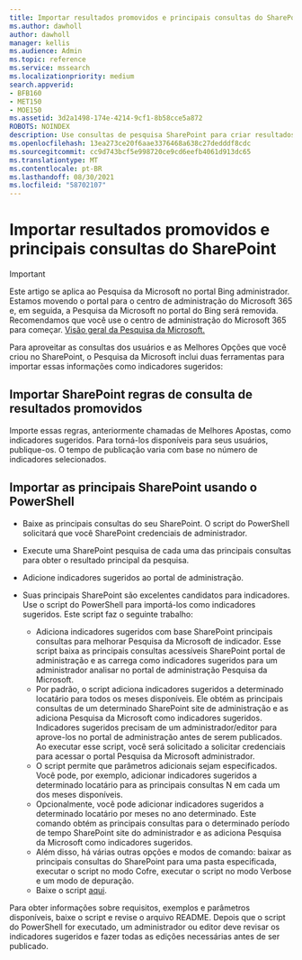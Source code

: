 ```yaml
---
title: Importar resultados promovidos e principais consultas do SharePoint
ms.author: dawholl
author: dawholl
manager: kellis
ms.audience: Admin
ms.topic: reference
ms.service: mssearch
ms.localizationpriority: medium
search.appverid:
- BFB160
- MET150
- MOE150
ms.assetid: 3d2a1498-174e-4214-9cf1-8b58cce5a872
ROBOTS: NOINDEX
description: Use consultas de pesquisa SharePoint para criar resultados de trabalho para Pesquisa da Microsoft
ms.openlocfilehash: 13ea273ce20f6aae3376468a638c27dedddf8cdc
ms.sourcegitcommit: cc9d743bcf5e998720ce9cd6eefb4061d913dc65
ms.translationtype: MT
ms.contentlocale: pt-BR
ms.lasthandoff: 08/30/2021
ms.locfileid: "58702107"
---
```

# <a name="import-sharepoint-promoted-results-and-top-queries"></a>Importar resultados promovidos e principais consultas do SharePoint

> [!IMPORTANT]
> Este artigo se aplica ao Pesquisa da Microsoft no portal Bing administrador. Estamos movendo o portal para o centro de administração do Microsoft 365 e, em seguida, a Pesquisa da Microsoft no portal do Bing será removida. Recomendamos que você use o centro de administração do Microsoft 365 para começar. [Visão geral da Pesquisa da Microsoft.](overview-microsoft-search.md)
    
Para aproveitar as consultas dos usuários e as Melhores Opções que você criou no SharePoint, o Pesquisa da Microsoft inclui duas ferramentas para importar essas informações como indicadores sugeridos: 
  
## <a name="import-sharepoint-promoted-result-query-rules"></a>Importar SharePoint regras de consulta de resultados promovidos

Importe essas regras, anteriormente chamadas de Melhores Apostas, como indicadores sugeridos. Para torná-los disponíveis para seus usuários, publique-os. O tempo de publicação varia com base no número de indicadores selecionados.
  
## <a name="import-top-sharepoint-queries-using-powershell"></a>Importar as principais SharePoint usando o PowerShell

- Baixe as principais consultas do seu SharePoint. O script do PowerShell solicitará que você SharePoint credenciais de administrador.
    
- Execute uma SharePoint pesquisa de cada uma das principais consultas para obter o resultado principal da pesquisa.
    
- Adicione indicadores sugeridos ao portal de administração.
    
- Suas principais SharePoint são excelentes candidatos para indicadores. Use o script do PowerShell para importá-los como indicadores sugeridos. Este script faz o seguinte trabalho:
    - Adiciona indicadores sugeridos com base SharePoint principais consultas para melhorar Pesquisa da Microsoft de indicador. Esse script baixa as principais consultas acessíveis SharePoint portal de administração e as carrega como indicadores sugeridos para um administrador analisar no portal de administração Pesquisa da Microsoft.
    - Por padrão, o script adiciona indicadores sugeridos a determinado locatário para todos os meses disponíveis. Ele obtém as principais consultas de um determinado SharePoint site de administração e as adiciona Pesquisa da Microsoft como indicadores sugeridos. Indicadores sugeridos precisam de um administrador/editor para aprove-los no portal de administração antes de serem publicados. Ao executar esse script, você será solicitado a solicitar credenciais para acessar o portal Pesquisa da Microsoft administrador.
    - O script permite que parâmetros adicionais sejam especificados. Você pode, por exemplo, adicionar indicadores sugeridos a determinado locatário para as principais consultas N em cada um dos meses disponíveis.
    - Opcionalmente, você pode adicionar indicadores sugeridos a determinado locatário por meses no ano determinado. Este comando obtém as principais consultas para o determinado período de tempo SharePoint site do administrador e as adiciona Pesquisa da Microsoft como indicadores sugeridos.
    - Além disso, há várias outras opções e modos de comando: baixar as principais consultas do SharePoint para uma pasta especificada, executar o script no modo Cofre, executar o script no modo Verbose e um modo de depuração.
    - Baixe o script [aqui](https://www.bingforbusiness.com/distribution/SharepointTopQueryBookmarks.zip). 

Para obter informações sobre requisitos, exemplos e parâmetros disponíveis, baixe o script e revise o arquivo README. Depois que o script do PowerShell for executado, um administrador ou editor deve revisar os indicadores sugeridos e fazer todas as edições necessárias antes de ser publicado.